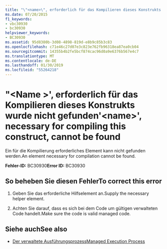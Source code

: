 ```yaml
---
title: "\"<name>\", erforderlich für das Kompilieren dieses Konstrukts wurde nicht gefunden"
ms.date: 07/20/2015
f1_keywords:
- vbc30930
- bc30930
helpviewer_keywords:
- BC30930
ms.assetid: 95d8380b-3d08-4898-819d-e8b9c85b3c83
ms.openlocfilehash: c71e46c27d07e3c823e762fb96318ea87ea0cb04
ms.sourcegitcommit: 14355b4b2fe5bcf874cac96d0a9e6376b567e4c7
ms.translationtype: MT
ms.contentlocale: de-DE
ms.lasthandoff: 01/30/2019
ms.locfileid: "55264218"
---
```

# <a name="name-necessary-for-compiling-this-construct-cannot-be-found"></a><span data-ttu-id="28160-102">"\<Name >', erforderlich für das Kompilieren dieses Konstrukts wurde nicht gefunden</span><span class="sxs-lookup"><span data-stu-id="28160-102">'\<name>', necessary for compiling this construct, cannot be found</span></span>
<span data-ttu-id="28160-103">Ein für die Kompilierung erforderliches Element kann nicht gefunden werden.</span><span class="sxs-lookup"><span data-stu-id="28160-103">An element necessary for compilation cannot be found.</span></span>  
  
 <span data-ttu-id="28160-104">**Fehler-ID:** BC30930</span><span class="sxs-lookup"><span data-stu-id="28160-104">**Error ID:** BC30930</span></span>  
  
## <a name="to-correct-this-error"></a><span data-ttu-id="28160-105">So beheben Sie diesen Fehler</span><span class="sxs-lookup"><span data-stu-id="28160-105">To correct this error</span></span>  
  
1.  <span data-ttu-id="28160-106">Geben Sie das erforderliche Hilfselement an.</span><span class="sxs-lookup"><span data-stu-id="28160-106">Supply the necessary helper element.</span></span>  
  
2.  <span data-ttu-id="28160-107">Achten Sie darauf, dass es sich bei dem Code um gültigen verwalteten Code handelt.</span><span class="sxs-lookup"><span data-stu-id="28160-107">Make sure the code is valid managed code.</span></span>  
  
## <a name="see-also"></a><span data-ttu-id="28160-108">Siehe auch</span><span class="sxs-lookup"><span data-stu-id="28160-108">See also</span></span>
- [<span data-ttu-id="28160-109">Der verwaltete Ausführungsprozess</span><span class="sxs-lookup"><span data-stu-id="28160-109">Managed Execution Process</span></span>](../../standard/managed-execution-process.md)
